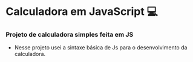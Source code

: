 # Calculadora em JavaScript :computer:

### Projeto de calculadora simples feita em JS

- Nesse projeto usei a sintaxe básica de Js para o desenvolvimento da calculadora. 



